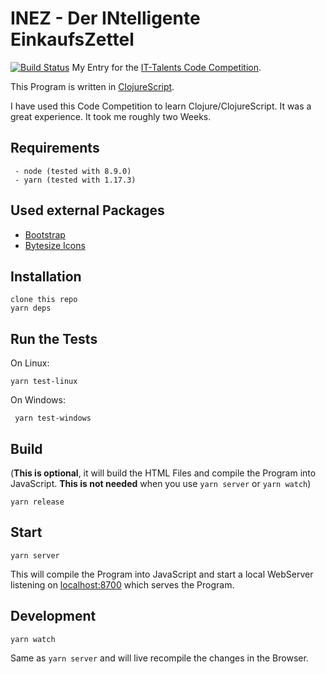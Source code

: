 ﻿# INEZ - Der INtelligente EinkaufsZettel
[![Build Status](https://travis-ci.com/p85/ines.svg?token=WBCzZARApxyW7X3Upy1E&branch=develop)](https://travis-ci.com/p85/ines)
My Entry for the [IT-Talents Code Competition](https://www.it-talents.de/foerderung/code-competition/edeka-digital-code-competition-08-2019).

This Program is written in [ClojureScript](https://clojurescript.org/).

I have used this Code Competition to learn Clojure/ClojureScript. It was a great experience. It took me roughly two Weeks.

## Requirements
	 - node (tested with 8.9.0)
	 - yarn (tested with 1.17.3)
## Used external Packages
- [Bootstrap](https://getbootstrap.com/)
- [Bytesize Icons](https://github.com/danklammer/bytesize-icons/)
## Installation
    clone this repo
    yarn deps
## Run the Tests
On Linux:

    yarn test-linux

On Windows:

     yarn test-windows

## Build
(**This is optional**, it will build the HTML Files and compile the Program into JavaScript. **This is not needed** when you use `yarn server` or `yarn watch`)

    yarn release
## Start

    yarn server
This will compile the Program into JavaScript and start a local WebServer listening on [localhost:8700](http://127.0.0.1:8700/) which serves the Program.
## Development

    yarn watch
Same as `yarn server` and will live recompile the changes in the Browser.
